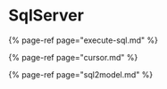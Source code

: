 # SqlServer

{% page-ref page="execute-sql.md" %}

{% page-ref page="cursor.md" %}

{% page-ref page="sql2model.md" %}

